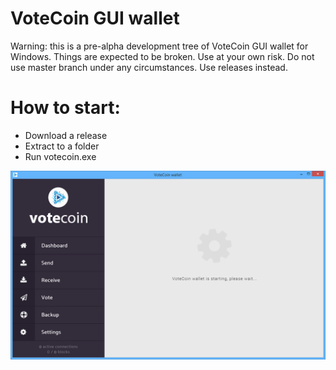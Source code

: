 # VoteCoin GUI wallet

Warning: this is a pre-alpha development tree of VoteCoin GUI wallet for Windows.
Things are expected to be broken. Use at your own risk.
Do not use master branch under any circumstances. Use releases instead.

# How to start:

- Download a release
- Extract to a folder
- Run votecoin.exe

![screenshot](/screenshots/screen2.png?raw=true "GUI wallet initializing")
